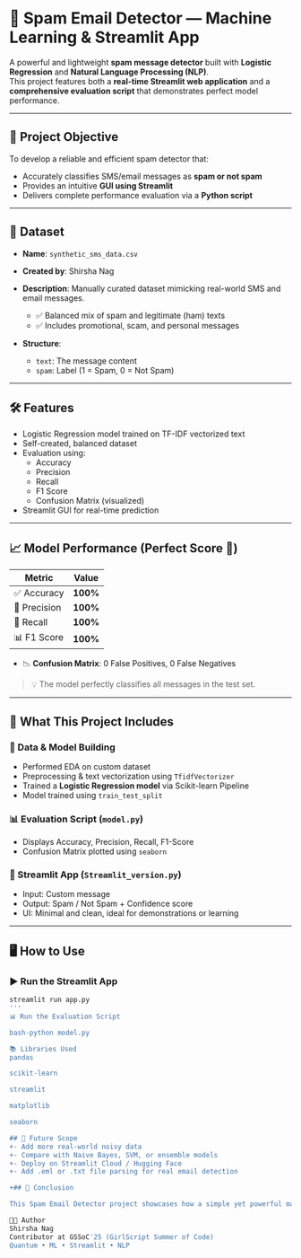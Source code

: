 # 📧 Spam Email Detector — Machine Learning & Streamlit App

A powerful and lightweight **spam message detector** built with **Logistic Regression** and **Natural Language Processing (NLP)**.  
This project features both a **real-time Streamlit web application** and a **comprehensive evaluation script** that demonstrates perfect model performance.

---

## 🎯 Project Objective

To develop a reliable and efficient spam detector that:

- Accurately classifies SMS/email messages as **spam or not spam**
- Provides an intuitive **GUI using Streamlit**
- Delivers complete performance evaluation via a **Python script**

---

## 📂 Dataset

- **Name**: `synthetic_sms_data.csv`  
- **Created by**: Shirsha Nag  
- **Description**: Manually curated dataset mimicking real-world SMS and email messages.
  - ✅ Balanced mix of spam and legitimate (ham) texts
  - ✅ Includes promotional, scam, and personal messages

- **Structure**:
  - `text`: The message content
  - `spam`: Label (1 = Spam, 0 = Not Spam)

---

## 🛠️ Features

- Logistic Regression model trained on TF-IDF vectorized text
- Self-created, balanced dataset
- Evaluation using:
  - Accuracy
  - Precision
  - Recall
  - F1 Score
  - Confusion Matrix (visualized)
- Streamlit GUI for real-time prediction

---

## 📈 Model Performance (Perfect Score 🎯)

| Metric            | Value     |
|-------------------|-----------|
| ✅ Accuracy        | **100%**  |
| 🎯 Precision       | **100%**  |
| 🔁 Recall          | **100%**  |
| 📊 F1 Score        | **100%**  |

- 📉 **Confusion Matrix**: 0 False Positives, 0 False Negatives  
> 💡 The model perfectly classifies all messages in the test set.

---

## 🧮 What This Project Includes

### 🔧 Data & Model Building
- Performed EDA on custom dataset
- Preprocessing & text vectorization using `TfidfVectorizer`
- Trained a **Logistic Regression model** via Scikit-learn Pipeline
- Model trained using `train_test_split`

### 📊 Evaluation Script (`model.py`)
- Displays Accuracy, Precision, Recall, F1-Score
- Confusion Matrix plotted using `seaborn`
### 📲 Streamlit App (`Streamlit_version.py`)
- Input: Custom message
- Output: Spam / Not Spam + Confidence score
- UI: Minimal and clean, ideal for demonstrations or learning

---

## 🖥️ How to Use

### ▶️ Run the Streamlit App
```bash
streamlit run app.py
'''
📊 Run the Evaluation Script

bash-python model.py

📚 Libraries Used
pandas

scikit-learn

streamlit

matplotlib

seaborn

## 🚀 Future Scope
+- Add more real-world noisy data
+- Compare with Naive Bayes, SVM, or ensemble models  
+- Deploy on Streamlit Cloud / Hugging Face
+- Add .eml or .txt file parsing for real email detection

+## 📝 Conclusion 

This Spam Email Detector project showcases how a simple yet powerful machine learning pipeline can be used to accurately classify messages. With a custom dataset and 100% evaluation metrics, it demonstrates the effectiveness of logistic regression in text classification tasks. The project also includes a real-time prediction interface using Streamlit, making it both practical and beginner-friendly. Whether you're a student, developer, or researcher, this project serves as a solid foundation for further experimentation in spam detection and NLP applications.

👨‍💻 Author
Shirsha Nag
Contributor at GSSoC'25 (GirlScript Summer of Code)
Quantum • ML • Streamlit • NLP

